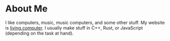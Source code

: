 # About Me

I like computers, music, music computers, and some other stuff. My website is [living.computer](https://living.computer).
I usually make stuff in C++, Rust, or JavaScript (depending on the task at hand).
